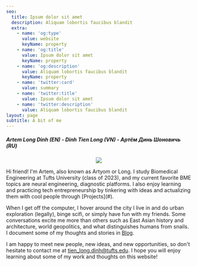 ```yaml
---
seo:
  title: Ipsum dolor sit amet
  description: Aliquam lobortis faucibus blandit
  extra:
    - name: 'og:type'
      value: website
      keyName: property
    - name: 'og:title'
      value: Ipsum dolor sit amet
      keyName: property
    - name: 'og:description'
      value: Aliquam lobortis faucibus blandit
      keyName: property
    - name: 'twitter:card'
      value: summary
    - name: 'twitter:title'
      value: Ipsum dolor sit amet
    - name: 'twitter:description'
      value: Aliquam lobortis faucibus blandit
layout: page
subtitle: A bit of me
---
```

##### Artem Long Dinh (EN) - Dinh Tien Long (VN) - Артём Динь Шоновичь (RU)

<p align="center">
<img src="/_static/app-assets/IMG\_5668.jpg">
</p>
Hi friend! I'm Artem, also known as Artyom or Long. I study Biomedical Engineering at Tufts University (class of 2023), and my current favorite BME topics are neural engineering, diagnostic platforms. I also enjoy learning and practicing tech entrepreneurship by tinkering with ideas and actualizing them with cool people through [Projects](#).

When I get off the computer, I hover around the city I live in and do urban exploration (legally), binge scifi, or simply have fun with my friends. Some conversations excite me more than others such as East Asian history and architecture, world geopolitics, and what distinguishes humans from snails. I document some of my thoughts and stories in [Blog](#).

I am happy to meet new people, new ideas, and new opportunities, so don't hesitate to contact me at <tien_long.dinh@tufts.edu>. I hope you will enjoy learning about some of my work and thoughts on this website!





